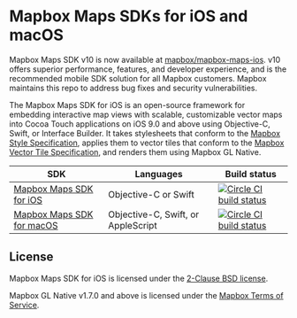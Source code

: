 # Mapbox Maps SDKs for iOS and macOS

Mapbox Maps SDK v10 is now available at [mapbox/mapbox-maps-ios](https://github.com/mapbox/mapbox-maps-ios). v10 offers superior performance, features, and developer experience, and is the recommended mobile SDK solution for all Mapbox customers. Mapbox maintains this repo to address bug fixes and security vulnerabilities.

The Mapbox Maps SDK for iOS is an open-source framework for embedding interactive map views with scalable, customizable vector maps into Cocoa Touch applications on iOS 9.0 and above using Objective-C, Swift, or Interface Builder. It takes stylesheets that conform to the [Mapbox Style Specification](https://www.mapbox.com/mapbox-gl-style-spec/), applies them to vector tiles that conform to the [Mapbox Vector Tile Specification](https://www.mapbox.com/developers/vector-tiles/), and renders them using Mapbox GL Native.

| SDK                                     | Languages                          | Build status                             |
| --------------------------------------- | ---------------------------------- | ---------------------------------------- |
| [Mapbox Maps SDK for iOS](platform/ios/)         | Objective-C or Swift               | [![Circle CI build status](https://circleci.com/gh/mapbox/mapbox-gl-native-ios.svg?style=shield)](https://circleci.com/gh/mapbox/workflows/mapbox-gl-native-ios/tree/main) |
| [Mapbox Maps SDK for macOS](platform/macos/)     | Objective-C, Swift, or AppleScript | [![Circle CI build status](https://circleci.com/gh/mapbox/mapbox-gl-native-ios.svg?style=shield)](https://circleci.com/gh/mapbox/workflows/mapbox-gl-native-ios/tree/main) |

## License

Mapbox Maps SDK for iOS is licensed under the [2-Clause BSD license](LICENSE.md). 

Mapbox GL Native v1.7.0 and above is licensed under the [Mapbox Terms of Service](https://mapbox.com/legal/tos/). 
